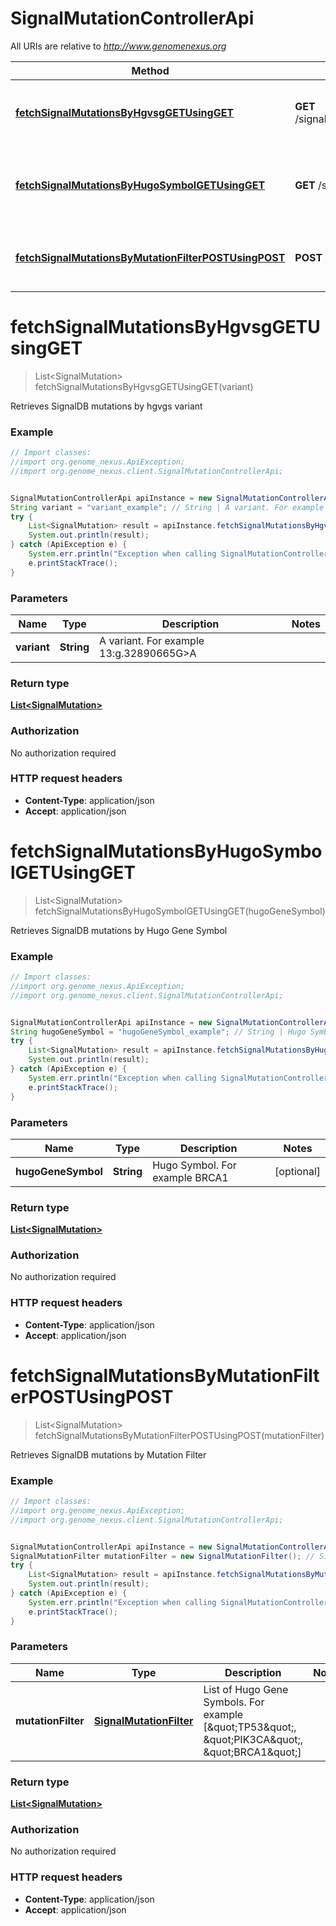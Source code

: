 # SignalMutationControllerApi

All URIs are relative to *http://www.genomenexus.org*

Method | HTTP request | Description
------------- | ------------- | -------------
[**fetchSignalMutationsByHgvsgGETUsingGET**](SignalMutationControllerApi.md#fetchSignalMutationsByHgvsgGETUsingGET) | **GET** /signal/mutation/hgvs/{variant} | Retrieves SignalDB mutations by hgvgs variant
[**fetchSignalMutationsByHugoSymbolGETUsingGET**](SignalMutationControllerApi.md#fetchSignalMutationsByHugoSymbolGETUsingGET) | **GET** /signal/mutation | Retrieves SignalDB mutations by Hugo Gene Symbol
[**fetchSignalMutationsByMutationFilterPOSTUsingPOST**](SignalMutationControllerApi.md#fetchSignalMutationsByMutationFilterPOSTUsingPOST) | **POST** /signal/mutation | Retrieves SignalDB mutations by Mutation Filter


<a name="fetchSignalMutationsByHgvsgGETUsingGET"></a>
# **fetchSignalMutationsByHgvsgGETUsingGET**
> List&lt;SignalMutation&gt; fetchSignalMutationsByHgvsgGETUsingGET(variant)

Retrieves SignalDB mutations by hgvgs variant

### Example
```java
// Import classes:
//import org.genome_nexus.ApiException;
//import org.genome_nexus.client.SignalMutationControllerApi;


SignalMutationControllerApi apiInstance = new SignalMutationControllerApi();
String variant = "variant_example"; // String | A variant. For example 13:g.32890665G>A
try {
    List<SignalMutation> result = apiInstance.fetchSignalMutationsByHgvsgGETUsingGET(variant);
    System.out.println(result);
} catch (ApiException e) {
    System.err.println("Exception when calling SignalMutationControllerApi#fetchSignalMutationsByHgvsgGETUsingGET");
    e.printStackTrace();
}
```

### Parameters

Name | Type | Description  | Notes
------------- | ------------- | ------------- | -------------
 **variant** | **String**| A variant. For example 13:g.32890665G&gt;A |

### Return type

[**List&lt;SignalMutation&gt;**](SignalMutation.md)

### Authorization

No authorization required

### HTTP request headers

 - **Content-Type**: application/json
 - **Accept**: application/json

<a name="fetchSignalMutationsByHugoSymbolGETUsingGET"></a>
# **fetchSignalMutationsByHugoSymbolGETUsingGET**
> List&lt;SignalMutation&gt; fetchSignalMutationsByHugoSymbolGETUsingGET(hugoGeneSymbol)

Retrieves SignalDB mutations by Hugo Gene Symbol

### Example
```java
// Import classes:
//import org.genome_nexus.ApiException;
//import org.genome_nexus.client.SignalMutationControllerApi;


SignalMutationControllerApi apiInstance = new SignalMutationControllerApi();
String hugoGeneSymbol = "hugoGeneSymbol_example"; // String | Hugo Symbol. For example BRCA1
try {
    List<SignalMutation> result = apiInstance.fetchSignalMutationsByHugoSymbolGETUsingGET(hugoGeneSymbol);
    System.out.println(result);
} catch (ApiException e) {
    System.err.println("Exception when calling SignalMutationControllerApi#fetchSignalMutationsByHugoSymbolGETUsingGET");
    e.printStackTrace();
}
```

### Parameters

Name | Type | Description  | Notes
------------- | ------------- | ------------- | -------------
 **hugoGeneSymbol** | **String**| Hugo Symbol. For example BRCA1 | [optional]

### Return type

[**List&lt;SignalMutation&gt;**](SignalMutation.md)

### Authorization

No authorization required

### HTTP request headers

 - **Content-Type**: application/json
 - **Accept**: application/json

<a name="fetchSignalMutationsByMutationFilterPOSTUsingPOST"></a>
# **fetchSignalMutationsByMutationFilterPOSTUsingPOST**
> List&lt;SignalMutation&gt; fetchSignalMutationsByMutationFilterPOSTUsingPOST(mutationFilter)

Retrieves SignalDB mutations by Mutation Filter

### Example
```java
// Import classes:
//import org.genome_nexus.ApiException;
//import org.genome_nexus.client.SignalMutationControllerApi;


SignalMutationControllerApi apiInstance = new SignalMutationControllerApi();
SignalMutationFilter mutationFilter = new SignalMutationFilter(); // SignalMutationFilter | List of Hugo Gene Symbols. For example [\"TP53\", \"PIK3CA\", \"BRCA1\"]
try {
    List<SignalMutation> result = apiInstance.fetchSignalMutationsByMutationFilterPOSTUsingPOST(mutationFilter);
    System.out.println(result);
} catch (ApiException e) {
    System.err.println("Exception when calling SignalMutationControllerApi#fetchSignalMutationsByMutationFilterPOSTUsingPOST");
    e.printStackTrace();
}
```

### Parameters

Name | Type | Description  | Notes
------------- | ------------- | ------------- | -------------
 **mutationFilter** | [**SignalMutationFilter**](SignalMutationFilter.md)| List of Hugo Gene Symbols. For example [\&quot;TP53\&quot;, \&quot;PIK3CA\&quot;, \&quot;BRCA1\&quot;] |

### Return type

[**List&lt;SignalMutation&gt;**](SignalMutation.md)

### Authorization

No authorization required

### HTTP request headers

 - **Content-Type**: application/json
 - **Accept**: application/json

